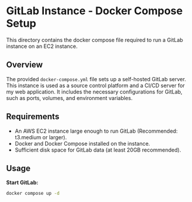 # GitLab Instance - Docker Compose Setup

This directory contains the docker compose file required to run a GitLab instance on an EC2 instance.

## Overview

The provided `docker-compose.yml` file sets up a self-hosted GitLab server.
This instance is used as a source control platform and a CI/CD server for my web application.
It includes the necessary configurations for GitLab, such as ports, volumes, and environment variables.

## Requirements
 
- An AWS EC2 instance large enough to run GitLab (Recommended: t3.medium or larger).
- Docker and Docker Compose installed on the instance.
- Sufficient disk space for GitLab data (at least 20GB recommended).

## Usage   
**Start GitLab:**
```bash
docker compose up -d
```
